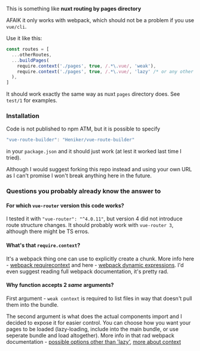 This is something like **nuxt routing by pages directory**

AFAIK it only works with webpack, which should not be a problem if you use `vue/cli`.

Use it like this:

```js
const routes = [
  ...otherRoutes,
  ...buildPages(
    require.context('./pages', true, /.*\.vue/, 'weak'),
    require.context('./pages', true, /.*\.vue/, 'lazy' /* or any other except weak */)
  ),
]
```

It should work exactly the same way as nuxt `pages` directory does.
See `test/1` for examples.

### Installation
Code is not published to npm ATM, but it is possible to specify

```js
"vue-route-builder": "Heniker/vue-route-builder"
```

in your `package.json` and it should just work (at lest it worked last time I tried).

Although I would suggest forking this repo instead and using your own URL as I can't promise I won't break anything here in the future.

### Questions you probably already know the answer to

#### For which `vue-router` version this code works?
I tested it with `"vue-router": "^4.0.11"`, but version 4 did not introduce route structure changes. It should probably work with `vue-router 3`, although there might be TS erros.

#### What's that `require.context`?
It's a webpack thing one can use to explicitly create a chunk. More info here - [webpack requirecontext](https://webpack.js.org/api/module-methods/#requirecontext) and here - [webpack dynamic expressions](https://webpack.js.org/api/module-methods/#dynamic-expressions-in-import). I'd even suggest reading full webpack documentation, it's pretty rad.

#### Why function accepts 2 *same* arguments?
First argument - `weak context` is required to list files in way that doesn't pull them into the bundle.

The second argument is what does the actual components import and I decided to expose it for easier control. You can choose how you want your pages to be loaded (lazy-loading, include into the main bundle, or use seperate bundle and load altogether). More info in that rad webpack documentation - [possible options other than 'lazy'](https://webpack.js.org/api/module-methods/#magic-comments), [more about context](https://webpack.js.org/guides/dependency-management/#requirecontext)
